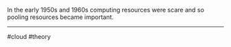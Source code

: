 In the early 1950s and 1960s computing resources were scare and so pooling resources became important. 


--- 
#cloud #theory 